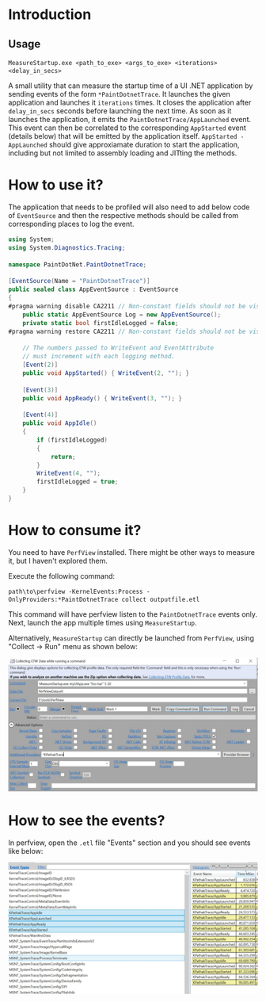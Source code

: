 # Introduction

## Usage

```
MeasureStartup.exe <path_to_exe> <args_to_exe> <iterations> <delay_in_secs>
```

A small utility that can measure the startup time of a UI .NET application by sending events of the form `*PaintDotnetTrace`. It launches the given application and launches it `iterations` times. It closes the application after `delay_in_secs` seconds before launching the next time. As soon as it launches the application, it emits the `PaintDotnetTrace/AppLaunched` event. This event can then be correlated to the corresponding `AppStarted` event (details below) that will be emitted by the application itself. `AppStarted - AppLaunched` should give approxiamate duration to start the application, including but not limited to assembly loading and JITting the methods.

# How to use it?

The application that needs to be profiled will also need to add below code of `EventSource` and then the respective methods should be called from corresponding places to log the event.

```c#
using System;
using System.Diagnostics.Tracing;

namespace PaintDotNet.PaintDotnetTrace;

[EventSource(Name = "PaintDotnetTrace")]
public sealed class AppEventSource : EventSource
{
#pragma warning disable CA2211 // Non-constant fields should not be visible
    public static AppEventSource Log = new AppEventSource();
    private static bool firstIdleLogged = false;
#pragma warning restore CA2211 // Non-constant fields should not be visible

    // The numbers passed to WriteEvent and EventAttribute
    // must increment with each logging method.
    [Event(2)]
    public void AppStarted() { WriteEvent(2, ""); }

    [Event(3)]
    public void AppReady() { WriteEvent(3, ""); }

    [Event(4)]
    public void AppIdle()
    {
        if (firstIdleLogged)
        {
            return;
        }
        WriteEvent(4, "");
        firstIdleLogged = true;
    }
}

```

# How to consume it?

You need to have `PerfView` installed. There might be other ways to measure it, but I haven't explored them.

Execute the following command:

```
path\to\perfview -KernelEvents:Process -OnlyProviders:*PaintDotnetTrace collect outputfile.etl
```

This command will have perfview listen to the `PaintDotnetTrace` events only. Next, launch the app multiple times using `MeasureStartup`.

Alternatively, `MeasureStartup` can directly be launched from `PerfView`, using "Collect -> Run" menu as shown below:

![perfview](perfview.jpg)

# How to see the events?

In perfview, open the `.etl` file "Events" section and you should see events like below:

![appevents](appevents.jpg)


